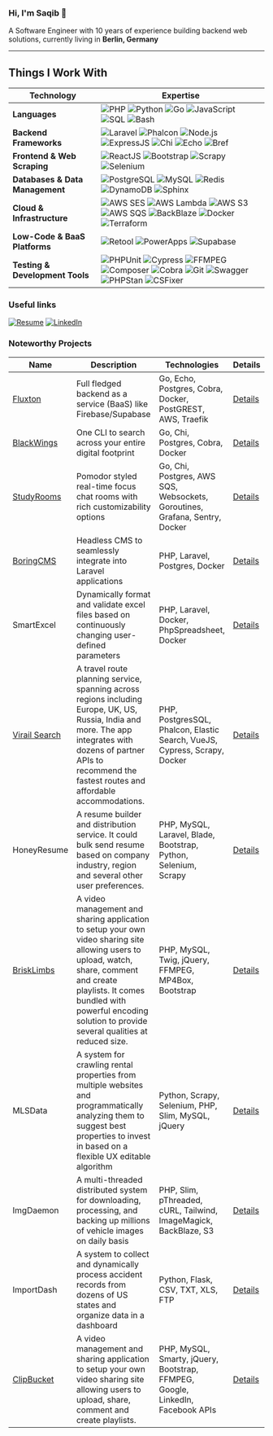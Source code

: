 ### Hi, I'm Saqib 👋
A Software Engineer with 10 years of experience building backend web solutions, currently living in **Berlin, Germany**

---

## **Things I Work With**  

| **Technology**         | **Expertise** |
|------------------------|--------------|
| **Languages**         | ![PHP](https://img.shields.io/badge/-PHP-777BB4?logo=php&logoColor=white) ![Python](https://img.shields.io/badge/-Python-3776AB?logo=python&logoColor=white) ![Go](https://img.shields.io/badge/-Go-00ADD8?logo=go&logoColor=white) ![JavaScript](https://img.shields.io/badge/-JavaScript-F7DF1E?logo=javascript&logoColor=black) ![SQL](https://img.shields.io/badge/-SQL-4479A1?logo=postgresql&logoColor=white) ![Bash](https://img.shields.io/badge/-Bash-4EAA25?logo=gnu-bash&logoColor=white) |
| **Backend Frameworks** | ![Laravel](https://img.shields.io/badge/-Laravel-FF2D20?logo=laravel&logoColor=white) ![Phalcon](https://img.shields.io/badge/-Phalcon-4F5B93?logo=phalcon&logoColor=white) ![Node.js](https://img.shields.io/badge/-Node.js-339933?logo=node.js&logoColor=white) ![ExpressJS](https://img.shields.io/badge/-ExpressJS-000000?logo=express&logoColor=white) ![Chi](https://img.shields.io/badge/-Chi-02A9E0?logo=go&logoColor=white) ![Echo](https://img.shields.io/badge/-Echo-00ADD8?logo=go&logoColor=white) ![Bref](https://img.shields.io/badge/-Bref-FF9900?logo=serverless&logoColor=white) |
| **Frontend & Web Scraping** | ![ReactJS](https://img.shields.io/badge/-ReactJS-61DAFB?logo=react&logoColor=white) ![Bootstrap](https://img.shields.io/badge/-Bootstrap-7952B3?logo=bootstrap&logoColor=white) ![Scrapy](https://img.shields.io/badge/-Scrapy-2C2D72?logo=scrapy&logoColor=white) ![Selenium](https://img.shields.io/badge/-Selenium-43B02A?logo=selenium&logoColor=white) |
| **Databases & Data Management** | ![PostgreSQL](https://img.shields.io/badge/-PostgreSQL-336791?logo=postgresql&logoColor=white) ![MySQL](https://img.shields.io/badge/-MySQL-4479A1?logo=mysql&logoColor=white) ![Redis](https://img.shields.io/badge/-Redis-DC382D?logo=redis&logoColor=white) ![DynamoDB](https://img.shields.io/badge/-DynamoDB-4053D6?logo=amazon-dynamodb&logoColor=white) ![Sphinx](https://img.shields.io/badge/-Sphinx-531B93?logo=sphinx&logoColor=white) |
| **Cloud & Infrastructure** | ![AWS SES](https://img.shields.io/badge/-AWS%20SES-569A31?logo=amazon-aws&logoColor=white) ![AWS Lambda](https://img.shields.io/badge/-AWS%20Lambda-FF9900?logo=amazon-aws&logoColor=white) ![AWS S3](https://img.shields.io/badge/-AWS%20S3-569A31?logo=amazon-aws&logoColor=white) ![AWS SQS](https://img.shields.io/badge/-AWS%20SQS-569A31?logo=amazon-aws&logoColor=white) ![BackBlaze](https://img.shields.io/badge/-BackBlaze-0052CC?logo=backblaze&logoColor=white) ![Docker](https://img.shields.io/badge/-Docker-2496ED?logo=docker&logoColor=white) ![Terraform](https://img.shields.io/badge/-Terraform-623CE4?logo=terraform&logoColor=white) |
| **Low-Code & BaaS Platforms** | ![Retool](https://img.shields.io/badge/-Retool-FF6A00?logo=retool&logoColor=white) ![PowerApps](https://img.shields.io/badge/-PowerApps-742774?logo=microsoft-power-apps&logoColor=white) ![Supabase](https://img.shields.io/badge/-Supabase-3ECF8E?logo=supabase&logoColor=white) |
| **Testing & Development Tools** | ![PHPUnit](https://img.shields.io/badge/-PHPUnit-2C2D72?logo=phpunit&logoColor=white) ![Cypress](https://img.shields.io/badge/-Cypress-17202C?logo=cypress&logoColor=white) ![FFMPEG](https://img.shields.io/badge/-FFMPEG-007ACC?logo=ffmpeg&logoColor=white) ![Composer](https://img.shields.io/badge/-Composer-885630?logo=composer&logoColor=white) ![Cobra](https://img.shields.io/badge/-Cobra-00ADD8?logo=go&logoColor=white) ![Git](https://img.shields.io/badge/-Git-F05032?logo=git&logoColor=white) ![Swagger](https://img.shields.io/badge/-Swagger-85EA2D?logo=swagger&logoColor=black) ![PHPStan](https://img.shields.io/badge/-PHPStan-05388A?logo=php&logoColor=white) ![CSFixer](https://img.shields.io/badge/-CSFixer-42B883?logo=php&logoColor=white) |


### Useful links
[![Resume](https://img.shields.io/badge/-Resume-blue?logo=googledrive&logoColor=white)](https://drive.google.com/file/d/1lJZsiDmqBAkYHVDIgHvoMgZSGnoNt272/view?usp=sharing)
[![LinkedIn](https://img.shields.io/badge/-LinkedIn-0077B5?logo=linkedin&logoColor=white)](https://linkedin.com/in/sakydev)

### Noteworthy Projects
| Name                                                 | Description                                   | Technologies                                                     | Details                                                                 |
|------------------------------------------------------|-----------------------------------------------|------------------------------------------------------------------|-------------------------------------------------------------------------|
| [Fluxton](https://github.com/fluxton-io/fluxton)  | Full fledged backend as a service (BaaS) like Firebase/Supabase | Go, Echo, Postgres, Cobra, Docker, PostGREST, AWS, Traefik                                       | [Details](https://github.com/sakydev/sakydev/blob/main/fluxton.md)   |
| [BlackWings](https://github.com/sakydev/blackwings)  | One CLI to search across your entire digital footprint | Go, Chi, Postgres, Cobra, Docker                                       | [Details](https://github.com/sakydev/sakydev/blob/main/blackwings.md)   |
| [StudyRooms](https://knowunity.com/about/download)                                           | Pomodor styled real-time focus chat rooms with rich customizability options | Go, Chi, Postgres, AWS SQS, Websockets, Goroutines, Grafana, Sentry, Docker              | [Details](https://github.com/sakydev/sakydev/blob/main/studyrooms.md)   |
| [BoringCMS](https://github.com/sakydev/BoringCMS)    | Headless CMS to seamlessly integrate into Laravel applications | PHP, Laravel, Postgres, Docker                                   | [Details](https://github.com/sakydev/sakydev/blob/main/boringcms.md)    |
| SmartExcel                                           | Dynamically format and validate excel files based on continuously changing user-defined parameters | PHP, Laravel, Docker, PhpSpreadsheet, Docker                             | [Details](https://github.com/sakydev/sakydev/blob/main/smartexcel.md)   |
| [Virail Search](https://www.virail.com/)                                        | A travel route planning service, spanning across regions including Europe, UK, US, Russia, India and more. The app integrates with dozens of partner APIs to recommend the fastest routes and affordable accommodations. | PHP, PostgresSQL, Phalcon, Elastic Search, VueJS, Cypress, Scrapy, Docker | [Details](https://github.com/sakydev/sakydev/blob/main/virailsearch.md) |
| HoneyResume                                          | A resume builder and distribution service. It could bulk send resume based on company industry, region and several other user preferences. | PHP, MySQL, Laravel, Blade, Bootstrap, Python, Selenium, Scrapy | [Details](https://github.com/sakydev/sakydev/blob/main/honeyresume.md)  |
| [BriskLimbs](https://github.com/sakydev/brisklimbs)  | A video management and sharing application to setup your own video sharing site allowing users to upload, watch, share, comment and create playlists. It comes bundled with powerful encoding solution to provide several qualities at reduced size. | PHP, MySQL, Twig, jQuery, FFMPEG, MP4Box, Bootstrap             | [Details](https://github.com/sakydev/sakydev/blob/main/brisklimbs.md)   |
| MLSData                                              | A system for crawling rental properties from multiple websites and programmatically analyzing them to suggest best properties to invest in based on a flexible UX editable algorithm | Python, Scrapy, Selenium, PHP, Slim, MySQL, jQuery               | [Details](https://github.com/sakydev/sakydev/blob/main/mlsdata.md)      |
| ImgDaemon                                            | A multi-threaded distributed system for downloading, processing, and backing up millions of vehicle images on daily basis | PHP, Slim, pThreaded, cURL, Tailwind, ImageMagick, BackBlaze, S3 | [Details](https://github.com/sakydev/sakydev/blob/main/imgdaemon.md)    |
| ImportDash                                           | A system to collect and dynamically process accident records from dozens of US states and organize data in a dashboard | Python, Flask, CSV, TXT, XLS, FTP                                                    | [Details](https://github.com/sakydev/sakydev/blob/main/importdash.md)   |
| [ClipBucket](https://github.com/arslancb/clipbucket) | A video management and sharing application to setup your own video sharing site allowing users to upload, share, comment and create playlists. | PHP, MySQL, Smarty, jQuery, Bootstrap, FFMPEG, Google, LinkedIn, Facebook APIs | [Details](https://github.com/sakydev/sakydev/blob/main/clipbucket.md)   |

